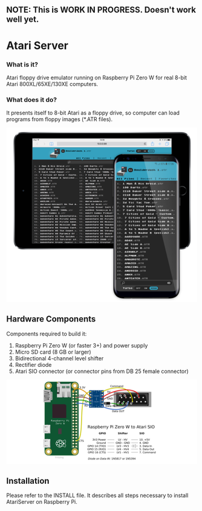## NOTE: This is WORK IN PROGRESS. Doesn't work well yet.


# Atari Server

### What is it?
Atari floppy drive emulator running on Raspberry Pi Zero W for real 8-bit Atari 800XL/65XE/130XE computers.

### What does it do?
It presents itself to 8-bit Atari as a floppy drive, so computer can load programs from floppy images (*.ATR files).

![Selecting files for Atari to load from smartphone](/doc/images/screenshot.png?raw=true "Selecting files to load.")

## Hardware Components

Components required to build it:
1. Raspberry Pi Zero W (or faster 3+) and power supply
1. Micro SD card (8 GB or larger)
1. Bidirectional 4-channel level shifter
1. Rectifier diode
1. Atari SIO connector (or connector pins from DB 25 female connector)

![Schematic](/doc/images/breadboard.png?raw=true "Schematic")

## Installation

Please refer to the INSTALL file. It describes all steps necessary to install AtariServer on Raspberry Pi.
